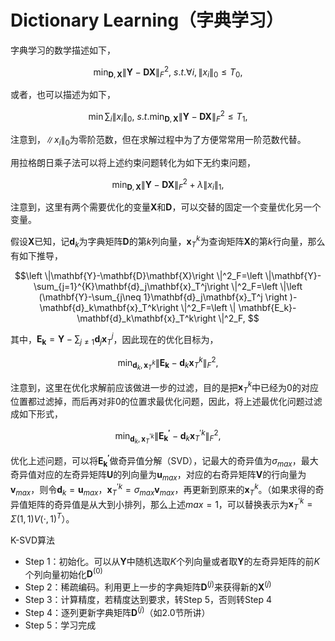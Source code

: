 # Dictionary Learning（字典学习）
字典学习的数学描述如下，

$$\min_{\mathbf{D},\mathbf{X}}\left \|\mathbf{Y}-\mathbf{D}\mathbf{X}\right \|^2_F,\ s.t. \forall i,\left \|x_i\right \|_0\leq T_0, $$

或者，也可以描述为如下，

$$\min\sum_{i}\left \|x_i\right \|_0,\ s.t.\min_{\mathbf{D},\mathbf{X}}\left \|\mathbf{Y}-\mathbf{D}\mathbf{X}\right \|^2_F\leq T_1, $$

注意到，$\left \| x_i\right \| _0$为零阶范数，但在求解过程中为了方便常常用一阶范数代替。

用拉格朗日乘子法可以将上述约束问题转化为如下无约束问题，

$$\min_{\mathbf{D},\mathbf{X}}\left \|\mathbf{Y}-\mathbf{D}\mathbf{X}\right \|^2_F+\lambda\left \|x_i\right \|_1,$$

注意到，这里有两个需要优化的变量$\mathbf{X}$和$\mathbf{D}$，可以交替的固定一个变量优化另一个变量。

假设$\mathbf{X}$已知，记$\mathbf{d}_k$为字典矩阵$\mathbf{D}$的第$k$列向量，$\mathbf{x}^k_T$为查询矩阵$\mathbf{X}$的第$k$行向量，那么有如下推导，

$$\left \|\mathbf{Y}-\mathbf{D}\mathbf{X}\right \|^2_F=\left \|\mathbf{Y}-\sum_{j=1}^{K}\mathbf{d}_j\mathbf{x}_T^j\right \|^2_F=\left \|\left (\mathbf{Y}-\sum_{j\neq 1}\mathbf{d}_j\mathbf{x}_T^j \right )-\mathbf{d}_k\mathbf{x}_T^k\right \|^2_F=\left \| \mathbf{E_k}-\mathbf{d}_k\mathbf{x}_T^k\right \|^2_F, $$

其中，$\mathbf{E_k}=\mathbf{Y}-\sum_{j\neq 1}\mathbf{d}_j\mathbf{x}_T^j$，因此现在的优化目标为，

$$\min_{\mathbf{d}_k,\mathbf{x}_T^k}\left \| \mathbf{E_k}-\mathbf{d}_k\mathbf{x}_T^k\right \|^2_F,$$

注意到，这里在优化求解前应该做进一步的过滤，目的是把$\mathbf{x}_T^k$中已经为$0$的对应位置都过滤掉，而后再对非$0$的位置求最优化问题，因此，将上述最优化问题过滤成如下形式，

$$\min_{\mathbf{d}_k,\mathbf{x}_T^{'k}}\left \| \mathbf{E^{'}_k}-\mathbf{d}_k\mathbf{x}_T^{'k}\right \|^2_F,$$

优化上述问题，可以将$\mathbf{E_k^{'}}$做奇异值分解（SVD），记最大的奇异值为$\sigma_{max}$，最大奇异值对应的左奇异矩阵$\mathbf{U}$的列向量为$\mathbf{u}_{max}$，对应的右奇异矩阵$\mathbf{V}$的行向量为$\mathbf{v}_{max}$，则令$\mathbf{d}_k=\mathbf{u}_{max}$，$\mathbf{x}_T^{'k}=\sigma_{max}\mathbf{v}_{max}$，再更新到原来的$\mathbf{x}_T^k$。（如果求得的奇异值矩阵的奇异值是从大到小排列，那么上述$max=1$，可以替换表示为$\mathbf{x}_T^{'k}=\Sigma\left (1,1 \right )V(\cdot,1)^T$）。

K-SVD算法
* Step 1：初始化。可以从$\mathbf{Y}$中随机选取$K$个列向量或者取$\mathbf{Y}$的左奇异矩阵的前$K$个列向量初始化$\mathbf{D}^{(0)}$
* Step 2：稀疏编码。利用更上一步的字典矩阵$\mathbf{D}^{(j)}$来获得新的$\mathbf{X}^{(j)}$
* Step 3：计算精度，若精度达到要求，转Step 5，否则转Step 4
* Step 4：逐列更新字典矩阵$\mathbf{D}^{(j)}$（如2.0节所讲）
* Step 5：学习完成